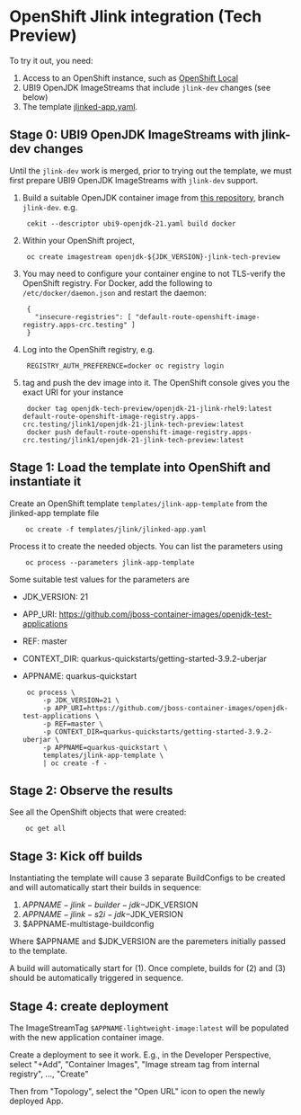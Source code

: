 # OpenShift Jlink integration (Tech Preview)

To try it out,
you need:

1. Access to an OpenShift instance, such as [OpenShift Local](https://developers.redhat.com/products/openshift-local/overview)
2. UBI9 OpenJDK ImageStreams that include `jlink-dev` changes (see below)
3. The template [jlinked-app.yaml](jlinked-app.yaml).

## Stage 0: UBI9 OpenJDK ImageStreams with jlink-dev changes

Until the `jlink-dev` work is merged, prior to trying out the template, we must first
prepare UBI9 OpenJDK ImageStreams with `jlink-dev` support.

1. Build a suitable OpenJDK container image from [this
   repository](https://github.com/jboss-container-images/openjdk),
   branch `jlink-dev`. e.g.

        cekit --descriptor ubi9-openjdk-21.yaml build docker

2. Within your OpenShift project,

        oc create imagestream openjdk-${JDK_VERSION}-jlink-tech-preview

3. You may need to configure your container engine to not TLS-verify the OpenShift
   registry. For Docker, add the following to `/etc/docker/daemon.json` and restart
   the daemon:

        {
          "insecure-registries": [ "default-route-openshift-image-registry.apps-crc.testing" ]
        }

4. Log into the OpenShift registry, e.g.

        REGISTRY_AUTH_PREFERENCE=docker oc registry login

5. tag and push the dev image into it. The OpenShift console gives you the
   exact URI for your instance

        docker tag openjdk-tech-preview/openjdk-21-jlink-rhel9:latest default-route-openshift-image-registry.apps-crc.testing/jlink1/openjdk-21-jlink-tech-preview:latest
        docker push default-route-openshift-image-registry.apps-crc.testing/jlink1/openjdk-21-jlink-tech-preview:latest

## Stage 1: Load the template into OpenShift and instantiate it

Create an OpenShift template `templates/jlink-app-template` from the jlinked-app template file

        oc create -f templates/jlink/jlinked-app.yaml 

Process it to create the needed objects. You can list the parameters using

        oc process --parameters jlink-app-template

Some suitable test values for the parameters are

 * JDK_VERSION: 21
 * APP_URI: https://github.com/jboss-container-images/openjdk-test-applications
 * REF: master
 * CONTEXT_DIR: quarkus-quickstarts/getting-started-3.9.2-uberjar
 * APPNAME: quarkus-quickstart

        oc process \
            -p JDK_VERSION=21 \
            -p APP_URI=https://github.com/jboss-container-images/openjdk-test-applications \
            -p REF=master \
            -p CONTEXT_DIR=quarkus-quickstarts/getting-started-3.9.2-uberjar \
            -p APPNAME=quarkus-quickstart \
            templates/jlink-app-template \
            | oc create -f -

## Stage 2: Observe the results

See all the OpenShift objects that were created:

        oc get all

## Stage 3: Kick off builds

Instantiating the template will cause 3 separate BuildConfigs to be created and will automatically start their builds in sequence:

1. $APPNAME-jlink-builder-jdk-$JDK_VERSION
2. $APPNAME-jlink-s2i-jdk-$JDK_VERSION
3. $APPNAME-multistage-buildconfig

Where $APPNAME and $JDK_VERSION are the paremeters initially passed to the template.

A build will automatically start for (1). Once complete, builds for (2) and (3) should be automatically triggered in sequence.

## Stage 4: create deployment

The ImageStreamTag `$APPNAME-lightweight-image:latest` will be populated with the new application container image.

Create a deployment to see it work. E.g., in the Developer Perspective, select
"+Add", "Container Images", "Image stream tag from internal registry", ...,
"Create"

Then from "Topology", select the "Open URL" icon to open the newly deployed
App.
